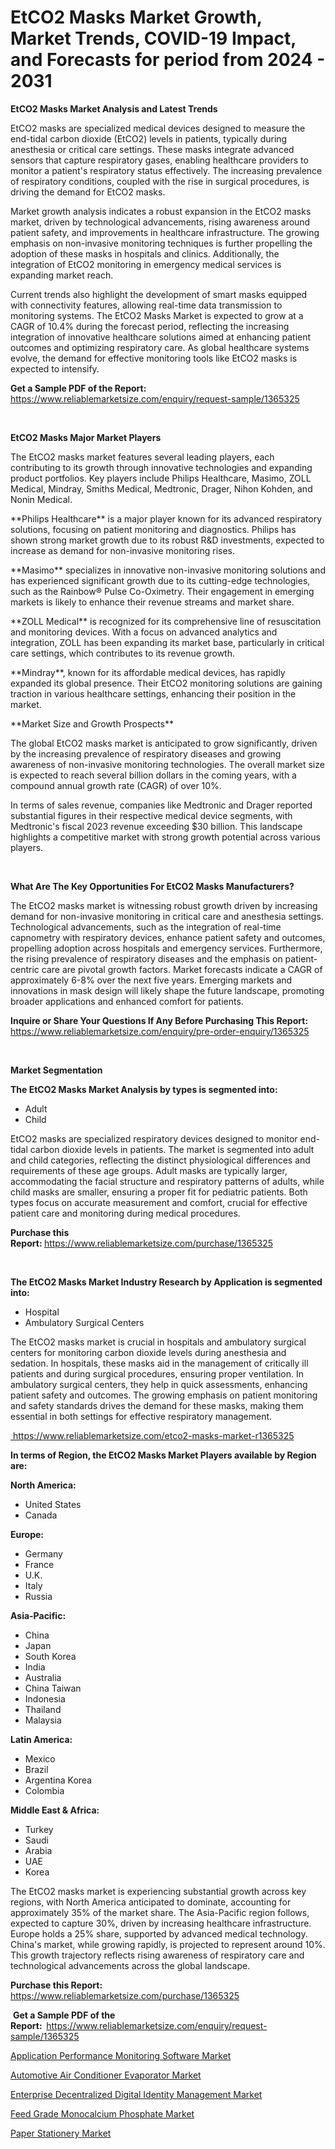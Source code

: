 <p><h1>EtCO2 Masks Market Growth, Market Trends, COVID-19 Impact, and Forecasts for period from 2024 - 2031</h1></p><p><strong>EtCO2 Masks Market Analysis and Latest Trends</strong></p>
<p><p>EtCO2 masks are specialized medical devices designed to measure the end-tidal carbon dioxide (EtCO2) levels in patients, typically during anesthesia or critical care settings. These masks integrate advanced sensors that capture respiratory gases, enabling healthcare providers to monitor a patient's respiratory status effectively. The increasing prevalence of respiratory conditions, coupled with the rise in surgical procedures, is driving the demand for EtCO2 masks.</p><p>Market growth analysis indicates a robust expansion in the EtCO2 masks market, driven by technological advancements, rising awareness around patient safety, and improvements in healthcare infrastructure. The growing emphasis on non-invasive monitoring techniques is further propelling the adoption of these masks in hospitals and clinics. Additionally, the integration of EtCO2 monitoring in emergency medical services is expanding market reach.</p><p>Current trends also highlight the development of smart masks equipped with connectivity features, allowing real-time data transmission to monitoring systems. The EtCO2 Masks Market is expected to grow at a CAGR of 10.4% during the forecast period, reflecting the increasing integration of innovative healthcare solutions aimed at enhancing patient outcomes and optimizing respiratory care. As global healthcare systems evolve, the demand for effective monitoring tools like EtCO2 masks is expected to intensify.</p></p>
<p><strong>Get a Sample PDF of the Report:&nbsp;</strong> <a href="https://www.reliablemarketsize.com/enquiry/request-sample/1365325?utm_campaign=1845&utm_medium=2&utm_source=Github&utm_content=ia&utm_term=06122024&utm_id=etco2-masks">https://www.reliablemarketsize.com/enquiry/request-sample/1365325</a></p>
<p>&nbsp;</p>
<p><strong>EtCO2 Masks Major Market Players</strong></p>
<p><p>The EtCO2 masks market features several leading players, each contributing to its growth through innovative technologies and expanding product portfolios. Key players include Philips Healthcare, Masimo, ZOLL Medical, Mindray, Smiths Medical, Medtronic, Drager, Nihon Kohden, and Nonin Medical.</p><p>**Philips Healthcare** is a major player known for its advanced respiratory solutions, focusing on patient monitoring and diagnostics. Philips has shown strong market growth due to its robust R&D investments, expected to increase as demand for non-invasive monitoring rises.</p><p>**Masimo** specializes in innovative non-invasive monitoring solutions and has experienced significant growth due to its cutting-edge technologies, such as the Rainbow® Pulse Co-Oximetry. Their engagement in emerging markets is likely to enhance their revenue streams and market share.</p><p>**ZOLL Medical** is recognized for its comprehensive line of resuscitation and monitoring devices. With a focus on advanced analytics and integration, ZOLL has been expanding its market base, particularly in critical care settings, which contributes to its revenue growth.</p><p>**Mindray**, known for its affordable medical devices, has rapidly expanded its global presence. Their EtCO2 monitoring solutions are gaining traction in various healthcare settings, enhancing their position in the market.</p><p>**Market Size and Growth Prospects**</p><p>The global EtCO2 masks market is anticipated to grow significantly, driven by the increasing prevalence of respiratory diseases and growing awareness of non-invasive monitoring technologies. The overall market size is expected to reach several billion dollars in the coming years, with a compound annual growth rate (CAGR) of over 10%.</p><p>In terms of sales revenue, companies like Medtronic and Drager reported substantial figures in their respective medical device segments, with Medtronic's fiscal 2023 revenue exceeding $30 billion. This landscape highlights a competitive market with strong growth potential across various players.</p></p>
<p>&nbsp;</p>
<p><strong>What Are The Key Opportunities For EtCO2 Masks Manufacturers?</strong></p>
<p><p>The EtCO2 masks market is witnessing robust growth driven by increasing demand for non-invasive monitoring in critical care and anesthesia settings. Technological advancements, such as the integration of real-time capnometry with respiratory devices, enhance patient safety and outcomes, propelling adoption across hospitals and emergency services. Furthermore, the rising prevalence of respiratory diseases and the emphasis on patient-centric care are pivotal growth factors. Market forecasts indicate a CAGR of approximately 6-8% over the next five years. Emerging markets and innovations in mask design will likely shape the future landscape, promoting broader applications and enhanced comfort for patients.</p></p>
<p><strong>Inquire or Share Your Questions If Any Before Purchasing This Report:</strong> <a href="https://www.reliablemarketsize.com/enquiry/pre-order-enquiry/1365325?utm_campaign=1845&utm_medium=2&utm_source=Github&utm_content=ia&utm_term=06122024&utm_id=etco2-masks">https://www.reliablemarketsize.com/enquiry/pre-order-enquiry/1365325</a></p>
<p>&nbsp;</p>
<p><strong>Market Segmentation</strong></p>
<p><strong>The EtCO2 Masks Market Analysis by types is segmented into:</strong></p>
<p><ul><li>Adult</li><li>Child</li></ul></p>
<p><p>EtCO2 masks are specialized respiratory devices designed to monitor end-tidal carbon dioxide levels in patients. The market is segmented into adult and child categories, reflecting the distinct physiological differences and requirements of these age groups. Adult masks are typically larger, accommodating the facial structure and respiratory patterns of adults, while child masks are smaller, ensuring a proper fit for pediatric patients. Both types focus on accurate measurement and comfort, crucial for effective patient care and monitoring during medical procedures.</p></p>
<p><strong>Purchase this Report:&nbsp;</strong><a href="https://www.reliablemarketsize.com/purchase/1365325?utm_campaign=1845&utm_medium=2&utm_source=Github&utm_content=ia&utm_term=06122024&utm_id=etco2-masks">https://www.reliablemarketsize.com/purchase/1365325</a></p>
<p>&nbsp;</p>
<p><strong>The EtCO2 Masks Market Industry Research by Application is segmented into:</strong></p>
<p><ul><li>Hospital</li><li>Ambulatory Surgical Centers</li></ul></p>
<p><p>The EtCO2 masks market is crucial in hospitals and ambulatory surgical centers for monitoring carbon dioxide levels during anesthesia and sedation. In hospitals, these masks aid in the management of critically ill patients and during surgical procedures, ensuring proper ventilation. In ambulatory surgical centers, they help in quick assessments, enhancing patient safety and outcomes. The growing emphasis on patient monitoring and safety standards drives the demand for these masks, making them essential in both settings for effective respiratory management.</p></p>
<p><a href="https://www.reliablemarketsize.com/etco2-masks-market-r1365325?utm_campaign=1845&utm_medium=2&utm_source=Github&utm_content=ia&utm_term=06122024&utm_id=etco2-masks">&nbsp;https://www.reliablemarketsize.com/etco2-masks-market-r1365325</a></p>
<p><strong>In terms of Region, the EtCO2 Masks Market Players available by Region are:</strong></p>
<p>
    <p> <strong> North America: </strong>
        <ul>
            <li>United States</li>
            <li>Canada</li>
        </ul>
        </p> 
    <p> <strong> Europe: </strong>
        <ul>
            <li>Germany</li>
            <li>France</li>
            <li>U.K.</li>
            <li>Italy</li>
            <li>Russia</li>
        </ul>
        </p> 
    <p> <strong> Asia-Pacific: </strong>
        <ul>
            <li>China</li>
            <li>Japan</li>
            <li>South Korea</li>
            <li>India</li>
            <li>Australia</li>
            <li>China Taiwan</li>
            <li>Indonesia</li>
            <li>Thailand</li>
            <li>Malaysia</li>
        </ul>
        </p> 
    <p> <strong> Latin America: </strong>
        <ul>
            <li>Mexico</li>
            <li>Brazil</li>
            <li>Argentina Korea</li>
            <li>Colombia</li>
        </ul>
        </p> 
    <p> <strong> Middle East & Africa: </strong>
        <ul>
            <li>Turkey</li>
            <li>Saudi</li>
            <li>Arabia</li>
            <li>UAE</li>
            <li>Korea</li>
        </ul>
    </p>
    </p>
<p><p>The EtCO2 masks market is experiencing substantial growth across key regions, with North America anticipated to dominate, accounting for approximately 35% of the market share. The Asia-Pacific region follows, expected to capture 30%, driven by increasing healthcare infrastructure. Europe holds a 25% share, supported by advanced medical technology. China's market, while growing rapidly, is projected to represent around 10%. This growth trajectory reflects rising awareness of respiratory care and technological advancements across the global landscape.</p></p>
<p><strong>Purchase this Report: </strong><a href="https://www.reliablemarketsize.com/purchase/1365325?utm_campaign=1845&utm_medium=2&utm_source=Github&utm_content=ia&utm_term=06122024&utm_id=etco2-masks">https://www.reliablemarketsize.com/purchase/1365325</a></p>
<p>&nbsp;<strong>Get a Sample PDF of the Report:&nbsp;&nbsp;</strong><a href="https://www.reliablemarketsize.com/enquiry/request-sample/1365325?utm_campaign=1845&utm_medium=2&utm_source=Github&utm_content=ia&utm_term=06122024&utm_id=etco2-masks">https://www.reliablemarketsize.com/enquiry/request-sample/1365325</a></p>
<p><strong></strong></p>
<p><p><a href="https://www.linkedin.com/pulse/report-offers-thorough-study-application-performance-monitoring-9e6qe?utm_campaign=1845&utm_medium=2&utm_source=Github&utm_content=ia&utm_term=06122024&utm_id=etco2-masks">Application Performance Monitoring Software Market</a></p><p><a href="https://www.linkedin.com/pulse/automotive-insight-dial-hexdf?utm_campaign=1845&utm_medium=2&utm_source=Github&utm_content=ia&utm_term=06122024&utm_id=etco2-masks">Automotive Air Conditioner Evaporator Market</a></p><p><a href="https://issuu.com/reportprime-2/docs/enterprise-decentralized-digital-identity-manageme?utm_campaign=1845&utm_medium=2&utm_source=Github&utm_content=ia&utm_term=06122024&utm_id=etco2-masks">Enterprise Decentralized Digital Identity Management Market</a></p><p><a href="https://github.com/RickHolmes3/Market-Research-Report-List-7/blob/main/feed-grade-monocalcium-phosphate-market.md?utm_campaign=1845&utm_medium=2&utm_source=Github&utm_content=ia&utm_term=06122024&utm_id=etco2-masks">Feed Grade Monocalcium Phosphate Market</a></p><p><a href="https://issuu.com/reportprime-2/docs/paper-stationery-market-size-2030.pptx?utm_campaign=1845&utm_medium=2&utm_source=Github&utm_content=ia&utm_term=06122024&utm_id=etco2-masks">Paper Stationery Market</a></p></p>